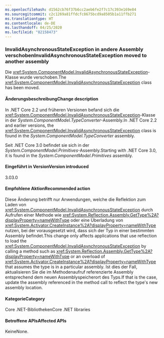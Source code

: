 ```yaml
---
ms.openlocfilehash: d1562cb76f37b6cc2aeb6fe2f7c17c393e169e84
ms.sourcegitcommit: c2c1269a81ffdcfc8675bcd9a8505b1a11ffb271
ms.translationtype: HT
ms.contentlocale: de-DE
ms.lasthandoff: 04/25/2020
ms.locfileid: "82158473"
---
```

### <a name="invalidasynchronousstateexception-moved-to-another-assembly"></a><span data-ttu-id="e4c59-101">InvalidAsynchronousStateException in andere Assembly verschoben</span><span class="sxs-lookup"><span data-stu-id="e4c59-101">InvalidAsynchronousStateException moved to another assembly</span></span>

<span data-ttu-id="e4c59-102">Die <xref:System.ComponentModel.InvalidAsynchronousStateException>-Klasse wurde verschoben.</span><span class="sxs-lookup"><span data-stu-id="e4c59-102">The <xref:System.ComponentModel.InvalidAsynchronousStateException> class has been moved.</span></span>

#### <a name="change-description"></a><span data-ttu-id="e4c59-103">Änderungsbeschreibung</span><span class="sxs-lookup"><span data-stu-id="e4c59-103">Change description</span></span>

<span data-ttu-id="e4c59-104">In .NET Core 2.2 und früheren Versionen befand sich die <xref:System.ComponentModel.InvalidAsynchronousStateException>-Klasse in der *System.ComponentModel.TypeConverter*-Assembly.</span><span class="sxs-lookup"><span data-stu-id="e4c59-104">In .NET Core 2.2 and earlier versions, the <xref:System.ComponentModel.InvalidAsynchronousStateException> class is found in the *System.ComponentModel.TypeConverter* assembly.</span></span>

<span data-ttu-id="e4c59-105">Seit .NET Core 3.0 befindet sie sich in der *System.ComponentModel.Primitives*-Assembly.</span><span class="sxs-lookup"><span data-stu-id="e4c59-105">Starting with .NET Core 3.0, it is found in the *System.ComponentModel.Primitives* assembly.</span></span>

#### <a name="version-introduced"></a><span data-ttu-id="e4c59-106">Eingeführt in Version</span><span class="sxs-lookup"><span data-stu-id="e4c59-106">Version introduced</span></span>

<span data-ttu-id="e4c59-107">3.0</span><span class="sxs-lookup"><span data-stu-id="e4c59-107">3.0</span></span>

#### <a name="recommended-action"></a><span data-ttu-id="e4c59-108">Empfohlene Aktion</span><span class="sxs-lookup"><span data-stu-id="e4c59-108">Recommended action</span></span>

<span data-ttu-id="e4c59-109">Diese Änderung betrifft nur Anwendungen, welche die Reflektion zum Laden von <xref:System.ComponentModel.InvalidAsynchronousStateException> durch Aufrufen einer Methode wie <xref:System.Reflection.Assembly.GetType%2A?displayProperty=nameWithType> oder eine Überladung von <xref:System.Activator.CreateInstance%2A?displayProperty=nameWithType> nutzen, bei der vorausgesetzt wird, dass sich der Typ in einer bestimmten Assembly befindet.</span><span class="sxs-lookup"><span data-stu-id="e4c59-109">This change only affects applications that use reflection to load the <xref:System.ComponentModel.InvalidAsynchronousStateException> by calling a method such as <xref:System.Reflection.Assembly.GetType%2A?displayProperty=nameWithType> or an overload of <xref:System.Activator.CreateInstance%2A?displayProperty=nameWithType> that assumes the type is in a particular assembly.</span></span> <span data-ttu-id="e4c59-110">Ist dies der Fall, aktualisieren Sie die im Methodenaufruf referenzierte Assembly entsprechend dem neuen Assemblyspeicherort des Typs.</span><span class="sxs-lookup"><span data-stu-id="e4c59-110">If that is the case, update the assembly referenced in the method call to reflect the type's new assembly location.</span></span>

#### <a name="category"></a><span data-ttu-id="e4c59-111">Kategorie</span><span class="sxs-lookup"><span data-stu-id="e4c59-111">Category</span></span>

<span data-ttu-id="e4c59-112">Core .NET-Bibliotheken</span><span class="sxs-lookup"><span data-stu-id="e4c59-112">Core .NET libraries</span></span>

#### <a name="affected-apis"></a><span data-ttu-id="e4c59-113">Betroffene APIs</span><span class="sxs-lookup"><span data-stu-id="e4c59-113">Affected APIs</span></span>

<span data-ttu-id="e4c59-114">Keine</span><span class="sxs-lookup"><span data-stu-id="e4c59-114">None.</span></span>

<!--

### Affected APIs

- Not detectable via API analysis

-->
